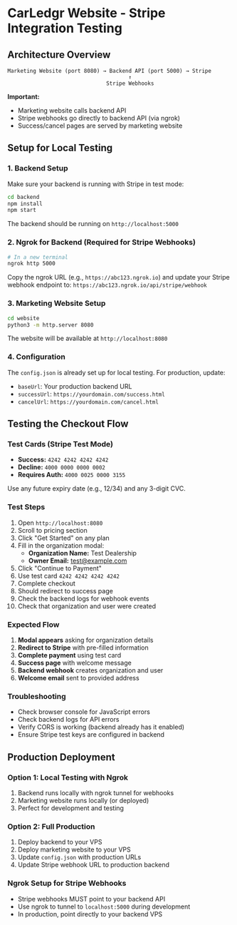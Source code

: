 # CarLedgr Website - Stripe Integration Testing

## Architecture Overview

```
Marketing Website (port 8080) → Backend API (port 5000) → Stripe
                                      ↑
                               Stripe Webhooks
```

**Important:** 
- Marketing website calls backend API
- Stripe webhooks go directly to backend API (via ngrok)
- Success/cancel pages are served by marketing website

## Setup for Local Testing

### 1. Backend Setup
Make sure your backend is running with Stripe in test mode:

```bash
cd backend
npm install
npm start
```

The backend should be running on `http://localhost:5000`

### 2. Ngrok for Backend (Required for Stripe Webhooks)
```bash
# In a new terminal
ngrok http 5000
```

Copy the ngrok URL (e.g., `https://abc123.ngrok.io`) and update your Stripe webhook endpoint to:
`https://abc123.ngrok.io/api/stripe/webhook`

### 3. Marketing Website Setup
```bash
cd website
python3 -m http.server 8080
```

The website will be available at `http://localhost:8080`

### 4. Configuration
The `config.json` is already set up for local testing. For production, update:
- `baseUrl`: Your production backend URL
- `successUrl`: `https://yourdomain.com/success.html`
- `cancelUrl`: `https://yourdomain.com/cancel.html`

## Testing the Checkout Flow

### Test Cards (Stripe Test Mode)
- **Success:** `4242 4242 4242 4242`
- **Decline:** `4000 0000 0000 0002`
- **Requires Auth:** `4000 0025 0000 3155`

Use any future expiry date (e.g., 12/34) and any 3-digit CVC.

### Test Steps
1. Open `http://localhost:8080`
2. Scroll to pricing section
3. Click "Get Started" on any plan
4. Fill in the organization modal:
   - **Organization Name:** Test Dealership
   - **Owner Email:** test@example.com
5. Click "Continue to Payment"
6. Use test card `4242 4242 4242 4242`
7. Complete checkout
8. Should redirect to success page
9. Check the backend logs for webhook events
10. Check that organization and user were created

### Expected Flow
1. **Modal appears** asking for organization details
2. **Redirect to Stripe** with pre-filled information
3. **Complete payment** using test card
4. **Success page** with welcome message
5. **Backend webhook** creates organization and user
6. **Welcome email** sent to provided address

### Troubleshooting
- Check browser console for JavaScript errors
- Check backend logs for API errors
- Verify CORS is working (backend already has it enabled)
- Ensure Stripe test keys are configured in backend

## Production Deployment

### Option 1: Local Testing with Ngrok
1. Backend runs locally with ngrok tunnel for webhooks
2. Marketing website runs locally (or deployed)
3. Perfect for development and testing

### Option 2: Full Production
1. Deploy backend to your VPS
2. Deploy marketing website to your VPS  
3. Update `config.json` with production URLs
4. Update Stripe webhook URL to production backend

### Ngrok Setup for Stripe Webhooks
- Stripe webhooks MUST point to your backend API
- Use ngrok to tunnel to `localhost:5000` during development
- In production, point directly to your backend VPS 